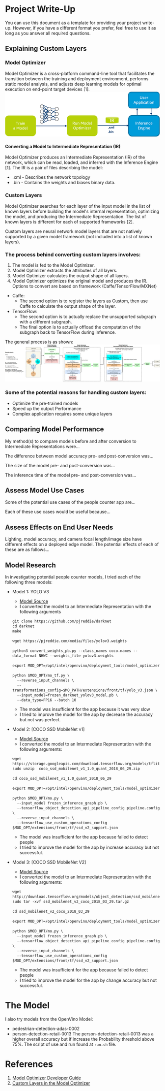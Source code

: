 # Project Write-Up

You can use this document as a template for providing your project write-up. However, if you
have a different format you prefer, feel free to use it as long as you answer all required
questions.

## Explaining Custom Layers

### Model Optimizer
Model Optimizer is a cross-platform command-line tool that facilitates the transition between the training and deployment environment, performs static model analysis, and adjusts deep learning models for optimal execution on end-point target devices [1].
![model-optimizer-workflow](./images/workflow_steps.png)
#### Converting a Model to Intermediate Representation (IR)
Model Optimizer produces an Intermediate Representation (IR) of the network, which can be read, loaded, and inferred with the Inference Engine [1].
The IR is a pair of files describing the model:
- .xml - Describes the network topology
- .bin - Contains the weights and biases binary data.


### Custom Layers
Model Optimizer searches for each layer of the input model in the list of known layers before building the model's internal representation, optimizing the model, and producing the Intermediate Representation. The list of known layers is different for each of supported frameworks [2].

Custom layers are neural network model layers that are not natively supported by a given model framework (not included into a list of known layers).

### The process behind converting custom layers involves:
1. The model is fed to the Model Optimizer.
2. Model Optimizer extracts the attributes of all layers.
3. Model Optimizer calculates the output shape of all layers.
4. Model Optimizer optimizes the original model and produces the IR.
Options to convert are based on framework (Caffe/TensorFlow/MXNet)
  - Caffe:
      - The second option is to register the layers as Custom, then use Caffe to calculate the output shape of the layer.
  - TensorFlow:
      - The second option is to actually replace the unsupported subgraph with a different subgraph.
      - The final option is to actually offload the computation of the subgraph back to TensorFlow during inference.

The general process is as shown:
![Example custom layer network](./images/mo_caffe_priorities.png)

### Some of the potential reasons for handling custom layers:
* Optimize the pre-trained models
* Speed up the output Performance
* Complex application requires some unique layers

## Comparing Model Performance

My method(s) to compare models before and after conversion to Intermediate Representations
were...

The difference between model accuracy pre- and post-conversion was...

The size of the model pre- and post-conversion was...

The inference time of the model pre- and post-conversion was...

## Assess Model Use Cases

Some of the potential use cases of the people counter app are...

Each of these use cases would be useful because...

## Assess Effects on End User Needs

Lighting, model accuracy, and camera focal length/image size have different effects on a
deployed edge model. The potential effects of each of these are as follows...

## Model Research

In investigating potential people counter models, I tried each of the following three models:

- Model 1: YOLO V3
  - [Model Source](https://pjreddie.com/darknet/yolo/)
  - I converted the model to an Intermediate Representation with the following arguments
  ```
  git clone https://github.com/pjreddie/darknet
  cd darknet
  make

  wget https://pjreddie.com/media/files/yolov3.weights

  python3 convert_weights_pb.py --class_names coco.names --data_format NHWC --weights_file yolov3.weights

  export MOD_OPT=/opt/intel/openvino/deployment_tools/model_optimizer

  python $MOD_OPT/mo_tf.py \
    --reverse_input_channels \
    --transformations_config=$MO_PATH/extensions/front/tf/yolo_v3.json \
    --input_model=frozen_darknet_yolov3_model.pb \
    --data_type=FP16 --batch 10
  ```

  - The model was insufficient for the app because it was very slow
  - I tried to improve the model for the app by decrease the accuracy but not was perfect.

- Model 2: [COCO SSD MobileNet v1]
  - [Model Source](https://storage.googleapis.com/download.tensorflow.org/models/tflite/coco_ssd_mobilenet_v1_1.0_quant_2018_06_29.zip)
  - I converted the model to an Intermediate Representation with the following arguments:

  ```
  wget https://storage.googleapis.com/download.tensorflow.org/models/tflite/coco_ssd_mobilenet_v1_1.0_quant_2018_06_29.zip
  sudo unzip  coco_ssd_mobilenet_v1_1.0_quant_2018_06_29.zip

  cd coco_ssd_mobilenet_v1_1.0_quant_2018_06_29

  export MOD_OPT=/opt/intel/openvino/deployment_tools/model_optimizer

  python $MOD_OPT/mo.py \
    --input_model frozen_inference_graph.pb \
    --tensorflow_object_detection_api_pipeline_config pipeline.config \
    --reverse_input_channels \
    --tensorflow_use_custom_operations_config $MOD_OPT/extensions/front/tf/ssd_v2_support.json
  ```
  - The model was insufficient for the app because failed to detect people
  - I tried to improve the model for the app by increase accuracy but not successful.

- Model 3: [COCO SSD MobileNet V2]
  - [Model Source](http://download.tensorflow.org/models/object_detection/ssd_mobilenet_v2_coco_2018_03_29.tar.gz)
  - I converted the model to an Intermediate Representation with the following arguments:
  ```
  wget http://download.tensorflow.org/models/object_detection/ssd_mobilenet_v2_coco_2018_03_29.tar.gz
  sudo tar -xvf ssd_mobilenet_v2_coco_2018_03_29.tar.gz

  cd ssd_mobilenet_v2_coco_2018_03_29

  export MOD_OPT=/opt/intel/openvino/deployment_tools/model_optimizer

  python $MOD_OPT/mo.py \
    --input_model frozen_inference_graph.pb \
    --tensorflow_object_detection_api_pipeline_config pipeline.config \
    --reverse_input_channels \
    --tensorflow_use_custom_operations_config $MOD_OPT/extensions/front/tf/ssd_v2_support.json
  ```
  - The model was insufficient for the app because failed to detect people
  - I tried to improve the model for the app by change accuracy but not successful.

# The Model
I also try models from the OpenVino Model:
- pedestrian-detection-adas-0002
- person-detection-retail-0013
The person-detection-retail-0013 was a higher overall accuracy but if increase the Probability threshold above 75%.
The script of use and run found at ```run.sh``` file.


# References
1. [Model Optimizer Developer Guide](https://docs.openvinotoolkit.org/latest/openvino_docs_MO_DG_Deep_Learning_Model_Optimizer_DevGuide.html)
2. [Custom Layers in the Model Optimizer](https://docs.openvinotoolkit.org/latest/openvino_docs_MO_DG_prepare_model_customize_model_optimizer_Customize_Model_Optimizer.html)
